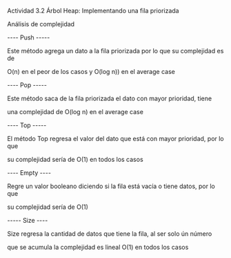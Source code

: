 Actividad 3.2 Árbol Heap: Implementando una fila priorizada

Análisis de complejidad

---- Push -----

Este método agrega un dato a la fila priorizada por lo que su complejidad es de

O(n) en el peor de los casos y O(log n)) en el average case

---- Pop -----

Este método saca de la fila priorizada el dato con mayor prioridad, tiene

una complejidad de O(log n) en el average case

---- Top -----

El método Top regresa el valor del dato que está con mayor prioridad, por lo que

su complejidad sería de O(1) en todos los casos

---- Empty ----

Regre un valor booleano diciendo si la fila está vacía o tiene datos, por lo que

su complejidad sería de O(1)

----- Size ----

Size regresa la cantidad de datos que tiene la fila, al ser solo ún número

que se acumula la complejidad es lineal O(1) en todos los casos
